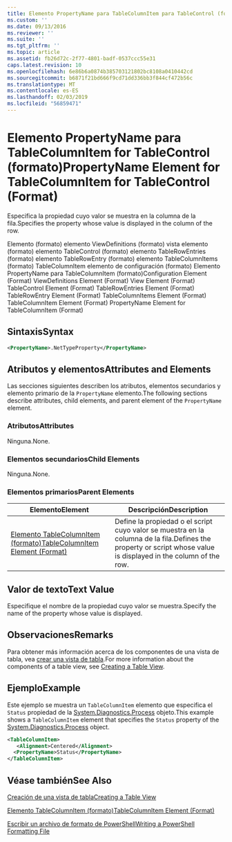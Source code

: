 ```yaml
---
title: Elemento PropertyName para TableColumnItem para TableControl (formato) | Microsoft Docs
ms.custom: ''
ms.date: 09/13/2016
ms.reviewer: ''
ms.suite: ''
ms.tgt_pltfrm: ''
ms.topic: article
ms.assetid: fb26d72c-2f77-4801-badf-0537ccc55e31
caps.latest.revision: 10
ms.openlocfilehash: 6e86b6a0874b385703121802bc8108a0410442cd
ms.sourcegitcommit: b6871f21bd666f9cd71dd336bb3f844cf472b56c
ms.translationtype: MT
ms.contentlocale: es-ES
ms.lasthandoff: 02/03/2019
ms.locfileid: "56859471"
---
```

# <a name="propertyname-element-for-tablecolumnitem-for-tablecontrol-format"></a><span data-ttu-id="fa1a1-102">Elemento PropertyName para TableColumnItem for TableControl (formato)</span><span class="sxs-lookup"><span data-stu-id="fa1a1-102">PropertyName Element for TableColumnItem for TableControl (Format)</span></span>

<span data-ttu-id="fa1a1-103">Especifica la propiedad cuyo valor se muestra en la columna de la fila.</span><span class="sxs-lookup"><span data-stu-id="fa1a1-103">Specifies the property whose value is displayed in the column of the row.</span></span>

<span data-ttu-id="fa1a1-104">Elemento (formato) elemento ViewDefinitions (formato) vista elemento (formato) elemento TableControl (formato) elemento TableRowEntries (formato) elemento TableRowEntry (formato) elemento TableColumnItems (formato) TableColumnItem elemento de configuración (formato) Elemento PropertyName para TableColumnItem (formato)</span><span class="sxs-lookup"><span data-stu-id="fa1a1-104">Configuration Element (Format) ViewDefinitions Element (Format) View Element (Format) TableControl Element (Format) TableRowEntries Element (Format) TableRowEntry Element (Format) TableColumnItems Element (Format) TableColumnItem Element (Format) PropertyName Element for TableColumnItem (Format)</span></span>

## <a name="syntax"></a><span data-ttu-id="fa1a1-105">Sintaxis</span><span class="sxs-lookup"><span data-stu-id="fa1a1-105">Syntax</span></span>

```xml
<PropertyName>.NetTypeProperty</PropertyName>
```

## <a name="attributes-and-elements"></a><span data-ttu-id="fa1a1-106">Atributos y elementos</span><span class="sxs-lookup"><span data-stu-id="fa1a1-106">Attributes and Elements</span></span>

<span data-ttu-id="fa1a1-107">Las secciones siguientes describen los atributos, elementos secundarios y elemento primario de la `PropertyName` elemento.</span><span class="sxs-lookup"><span data-stu-id="fa1a1-107">The following sections describe attributes, child elements, and parent element of the `PropertyName` element.</span></span>

### <a name="attributes"></a><span data-ttu-id="fa1a1-108">Atributos</span><span class="sxs-lookup"><span data-stu-id="fa1a1-108">Attributes</span></span>

<span data-ttu-id="fa1a1-109">Ninguna.</span><span class="sxs-lookup"><span data-stu-id="fa1a1-109">None.</span></span>

### <a name="child-elements"></a><span data-ttu-id="fa1a1-110">Elementos secundarios</span><span class="sxs-lookup"><span data-stu-id="fa1a1-110">Child Elements</span></span>

<span data-ttu-id="fa1a1-111">Ninguna.</span><span class="sxs-lookup"><span data-stu-id="fa1a1-111">None.</span></span>

### <a name="parent-elements"></a><span data-ttu-id="fa1a1-112">Elementos primarios</span><span class="sxs-lookup"><span data-stu-id="fa1a1-112">Parent Elements</span></span>

|<span data-ttu-id="fa1a1-113">Elemento</span><span class="sxs-lookup"><span data-stu-id="fa1a1-113">Element</span></span>|<span data-ttu-id="fa1a1-114">Descripción</span><span class="sxs-lookup"><span data-stu-id="fa1a1-114">Description</span></span>|
|-------------|-----------------|
|[<span data-ttu-id="fa1a1-115">Elemento TableColumnItem (formato)</span><span class="sxs-lookup"><span data-stu-id="fa1a1-115">TableColumnItem Element (Format)</span></span>](./tablecolumnitem-element-for-tablecolumnitems-for-tablecontrol-format.md)|<span data-ttu-id="fa1a1-116">Define la propiedad o el script cuyo valor se muestra en la columna de la fila.</span><span class="sxs-lookup"><span data-stu-id="fa1a1-116">Defines the property or script whose value is displayed in the column of the row.</span></span>|

## <a name="text-value"></a><span data-ttu-id="fa1a1-117">Valor de texto</span><span class="sxs-lookup"><span data-stu-id="fa1a1-117">Text Value</span></span>

<span data-ttu-id="fa1a1-118">Especifique el nombre de la propiedad cuyo valor se muestra.</span><span class="sxs-lookup"><span data-stu-id="fa1a1-118">Specify the name of the property whose value is displayed.</span></span>

## <a name="remarks"></a><span data-ttu-id="fa1a1-119">Observaciones</span><span class="sxs-lookup"><span data-stu-id="fa1a1-119">Remarks</span></span>

<span data-ttu-id="fa1a1-120">Para obtener más información acerca de los componentes de una vista de tabla, vea [crear una vista de tabla](./creating-a-table-view.md).</span><span class="sxs-lookup"><span data-stu-id="fa1a1-120">For more information about the components of a table view, see [Creating a Table View](./creating-a-table-view.md).</span></span>

## <a name="example"></a><span data-ttu-id="fa1a1-121">Ejemplo</span><span class="sxs-lookup"><span data-stu-id="fa1a1-121">Example</span></span>

<span data-ttu-id="fa1a1-122">Este ejemplo se muestra un `TableColumnItem` elemento que especifica el `Status` propiedad de la [System.Diagnostics.Process](/dotnet/api/System.Diagnostics.Process) objeto.</span><span class="sxs-lookup"><span data-stu-id="fa1a1-122">This example shows a `TableColumnItem` element that specifies the `Status` property of the [System.Diagnostics.Process](/dotnet/api/System.Diagnostics.Process) object.</span></span>

```xml
<TableColumnItem>
   <Alignment>Centered</Alignment>
  <PropertyName>Status</PropertyName>
</TableColumnItem>

```

## <a name="see-also"></a><span data-ttu-id="fa1a1-123">Véase también</span><span class="sxs-lookup"><span data-stu-id="fa1a1-123">See Also</span></span>

[<span data-ttu-id="fa1a1-124">Creación de una vista de tabla</span><span class="sxs-lookup"><span data-stu-id="fa1a1-124">Creating a Table View</span></span>](./creating-a-table-view.md)

[<span data-ttu-id="fa1a1-125">Elemento TableColumnItem (formato)</span><span class="sxs-lookup"><span data-stu-id="fa1a1-125">TableColumnItem Element (Format)</span></span>](./tablecolumnitem-element-for-tablecolumnitems-for-tablecontrol-format.md)

[<span data-ttu-id="fa1a1-126">Escribir un archivo de formato de PowerShell</span><span class="sxs-lookup"><span data-stu-id="fa1a1-126">Writing a PowerShell Formatting File</span></span>](./writing-a-powershell-formatting-file.md)
